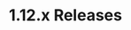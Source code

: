 ---
title: 1.12.x Releases
description: 关于1.12版本及其相关补丁版本的公告。
weight: 18
list_by_publishdate: true
layout: release-grid
decoration: dot
---